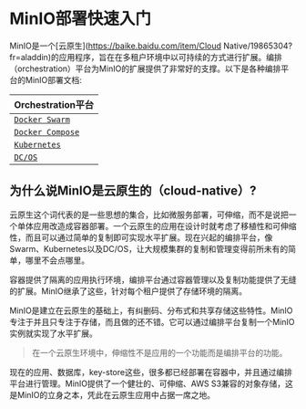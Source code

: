 # MinIO部署快速入门

MinIO是一个[云原生](https://baike.baidu.com/item/Cloud Native/19865304?fr=aladdin)的应用程序，旨在在多租户环境中以可持续的方式进行扩展。编排（orchestration）平台为MinIO的扩展提供了非常好的支撑。以下是各种编排平台的MinIO部署文档:

| Orchestration平台                                            |
| :----------------------------------------------------------- |
| [`Docker Swarm`](http://docs.minio.org.cn/docs/master/deploy-minio-on-docker-swarm) |
| [`Docker Compose`](http://docs.minio.org.cn/docs/master/deploy-minio-on-docker-compose) |
| [`Kubernetes`](http://docs.minio.org.cn/docs/master/deploy-minio-on-kubernetes) |
| [`DC/OS`](http://docs.minio.org.cn/docs/master/deploy-minio-on-dc-os) |

## 为什么说MinIO是云原生的（cloud-native）?

云原生这个词代表的是一些思想的集合，比如微服务部署，可伸缩，而不是说把一个单体应用改造成容器部署。一个云原生的应用在设计时就考虑了移植性和可伸缩性，而且可以通过简单的复制即可实现水平扩展。现在兴起的编排平台，像Swarm、Kubernetes以及DC/OS，让大规模集群的复制和管理变得前所未有的简单，哪里不会点哪里。

容器提供了隔离的应用执行环境，编排平台通过容器管理以及复制功能提供了无缝的扩展。MinIO继承了这些，针对每个租户提供了存储环境的隔离。

MinIO是建立在云原生的基础上，有纠删码、分布式和共享存储这些特性。MinIO专注于并且只专注于存储，而且做的还不错。它可以通过编排平台复制一个MinIO实例就实现了水平扩展。

> 在一个云原生环境中，伸缩性不是应用的一个功能而是编排平台的功能。

现在的应用、数据库，key-store这些，很多都已经部署在容器中，并且通过编排平台进行管理。MinIO提供了一个健壮的、可伸缩、AWS S3兼容的对象存储，这是MinIO的立身之本，凭此在云原生应用中占据一席之地。